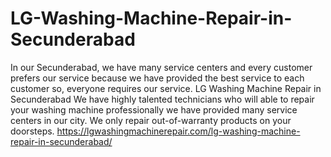 # LG-Washing-Machine-Repair-in-Secunderabad
In our Secunderabad, we have many service centers and every customer prefers our service because we have provided the best service to each customer so, everyone requires our service. LG Washing Machine Repair in Secunderabad We have highly talented technicians who will able to repair your washing machine professionally we have provided many service centers in our city. We only repair out-of-warranty products on your doorsteps. https://lgwashingmachinerepair.com/lg-washing-machine-repair-in-secunderabad/
